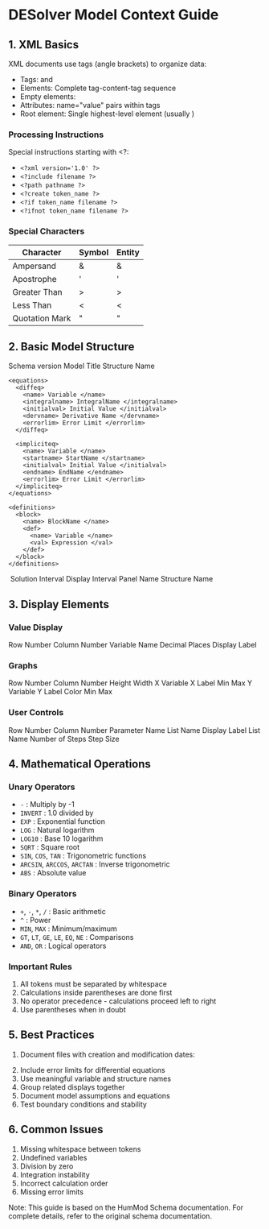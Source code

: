 # DESolver Model Context Guide

## 1. XML Basics
XML documents use tags (angle brackets) to organize data:
- Tags: <name> and </name>
- Elements: Complete tag-content-tag sequence
- Empty elements: <beep/>
- Attributes: name="value" pairs within tags
- Root element: Single highest-level element (usually <model>)

### Processing Instructions
Special instructions starting with <?:
- `<?xml version='1.0' ?>`
- `<?include filename ?>`
- `<?path pathname ?>`
- `<?create token_name ?>`
- `<?if token_name filename ?>`
- `<?ifnot token_name filename ?>`

### Special Characters
| Character | Symbol | Entity |
|-----------|--------|--------|
| Ampersand | & | &amp; |
| Apostrophe | ' | &apos; |
| Greater Than | > | &gt; |
| Less Than | < | &lt; |
| Quotation Mark | " | &quot; |

## 2. Basic Model Structure

<model>
  <schema> Schema version </schema>
  <modeltitle> Model Title </modeltitle>
  
  <structure>
    <name> Structure Name </name>
    <variables>
      <constant> <!-- Fixed values --> </constant>
      <parm> <!-- User parameters --> </parm>
      <var> <!-- Calculated variables --> </var>
    </variables>
    
    <equations>
      <diffeq>
        <name> Variable </name>
        <integralname> IntegralName </integralname>
        <initialval> Initial Value </initialval>
        <dervname> Derivative Name </dervname>
        <errorlim> Error Limit </errorlim>
      </diffeq>
      
      <impliciteq>
        <name> Variable </name>
        <startname> StartName </startname>
        <initialval> Initial Value </initialval>
        <endname> EndName </endname>
        <errorlim> Error Limit </errorlim>
      </impliciteq>
    </equations>
    
    <definitions>
      <block>
        <name> BlockName </name>
        <def>
          <name> Variable </name>
          <val> Expression </val>
        </def>
      </block>
    </definitions>
  </structure>

  <math>
    <parms> Structure.Parms </parms>
    <dervs> Structure.Dervs </dervs>
  </math>

  <control>
    <gofor>
      <solutionint> Solution Interval </solutionint>
      <displayint> Display Interval </displayint>
    </gofor>
  </control>

  <display>
    <panel>
      <name> Panel Name </name>
      <structurename> Structure Name </structurename>
      <!-- Display elements follow -->
    </panel>
  </display>
</model>

## 3. Display Elements

### Value Display
<showvalue>
  <row> Row Number </row>
  <col> Column Number </col>
  <name> Variable Name </name>
  <format><decimal> Decimal Places </decimal></format>
  <label> Display Label </label>
</showvalue>

### Graphs
<showgraph>
  <row> Row Number </row>
  <col> Column Number </col>
  <high> Height </high>
  <wide> Width </wide>
  <xaxis>
    <name> X Variable </name>
    <label> X Label </label>
    <scale><min> Min </min><max> Max </max></scale>
  </xaxis>
  <yaxis>
    <yvar>
      <name> Y Variable </name>
      <label> Y Label </label>
      <linecolor> Color </linecolor>
    </yvar>
    <scale><min> Min </min><max> Max </max></scale>
  </yaxis>
</showgraph>

### User Controls
<slidebar>
  <row> Row Number </row>
  <col> Column Number </col>
  <name> Parameter Name </name>
  <listname> List Name </listname>
  <label> Display Label </label>
</slidebar>

<repeatlist>
  <name> List Name </name>
  <repeat>
    <reps> Number of Steps </reps>
    <stepsize> Step Size </stepsize>
  </repeat>
</repeatlist>

## 4. Mathematical Operations

### Unary Operators
- `-` : Multiply by -1
- `INVERT` : 1.0 divided by
- `EXP` : Exponential function
- `LOG` : Natural logarithm
- `LOG10` : Base 10 logarithm
- `SQRT` : Square root
- `SIN`, `COS`, `TAN` : Trigonometric functions
- `ARCSIN`, `ARCCOS`, `ARCTAN` : Inverse trigonometric
- `ABS` : Absolute value

### Binary Operators
- `+`, `-`, `*`, `/` : Basic arithmetic
- `^` : Power
- `MIN`, `MAX` : Minimum/maximum
- `GT`, `LT`, `GE`, `LE`, `EQ`, `NE` : Comparisons
- `AND`, `OR` : Logical operators

### Important Rules
1. All tokens must be separated by whitespace
2. Calculations inside parentheses are done first
3. No operator precedence - calculations proceed left to right
4. Use parentheses when in doubt

## 5. Best Practices
1. Document files with creation and modification dates:
<!-- datecreated dd-mmm-yy -->
<!-- datelastchanged dd-mmm-yy -->
2. Include error limits for differential equations
3. Use meaningful variable and structure names
4. Group related displays together
5. Document model assumptions and equations
6. Test boundary conditions and stability

## 6. Common Issues
1. Missing whitespace between tokens
2. Undefined variables
3. Division by zero
4. Integration instability
5. Incorrect calculation order
6. Missing error limits

Note: This guide is based on the HumMod Schema documentation. For complete details, refer to the original schema documentation.